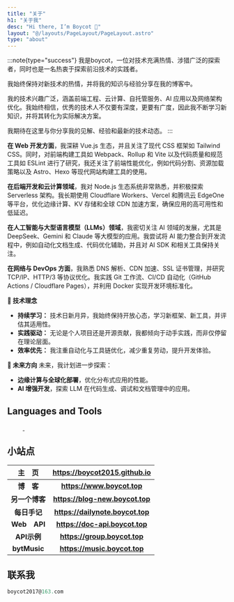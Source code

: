```yaml
---
title: "关于"
h1: "关于我"
desc: "Hi there, I’m Boycot 👋"
layout: "@/layouts/PageLayout/PageLayout.astro"
type: "about"
---
```


:::note{type="success"}
我是boycot，一位对技术充满热情、涉猎广泛的探索者，同时也是一名热衷于探索前沿技术的实践者。

我始终保持对新技术的热情，并将我的知识与经验分享在我的博客中。

我的技术兴趣广泛，涵盖前端工程、云计算、自托管服务、AI 应用以及网络架构优化。我始终相信，优秀的技术人不仅要有深度，更要有广度，因此我不断学习新知识，并将其转化为实际解决方案。

我期待在这里与你分享我的见解、经验和最新的技术动态。
:::


**在 Web 开发方面**，我深耕 Vue.js 生态，并且关注了现代 CSS 框架如 Tailwind CSS。同时，对前端构建工具如 Webpack、Rollup 和 Vite 以及代码质量和规范工具如 ESLint 进行了研究，我还关注了前端性能优化，例如代码分割、资源加载策略以及 Astro、Hexo 等现代网站构建工具的使用。

**在后端开发和云计算领域**，我对 Node.js 生态系统非常熟悉，并积极探索 Serverless 架构。我长期使用 Cloudflare Workers、Vercel 和腾讯云 EdgeOne 等平台，优化边缘计算、KV 存储和全球 CDN 加速方案，确保应用的高可用性和低延迟。

**在人工智能与大型语言模型（LLMs）领域**，我密切关注 AI 领域的发展，尤其是 DeepSeek、Gemini 和 Claude 等大模型的应用。我尝试将 AI 能力整合到开发流程中，例如自动化文档生成、代码优化辅助，并且对 AI SDK 和相关工具保持关注。

**在网络与 DevOps 方面**，我熟悉 DNS 解析、CDN 加速、SSL 证书管理，并研究 TCP/IP、HTTP/3 等协议优化。我实践 Git 工作流、CI/CD 自动化（GitHub Actions / Cloudflare Pages），并利用 Docker 实现开发环境标准化。

**🚀 技术理念**

- **持续学习：** 技术日新月异，我始终保持开放心态，学习新框架、新工具，并评估其适用性。
- **实践驱动：** 无论是个人项目还是开源贡献，我都倾向于动手实践，而非仅停留在理论层面。
- **效率优先：** 我注重自动化与工具链优化，减少重复劳动，提升开发体验。

**🎯 未来方向**
未来，我计划进一步探索：

- **边缘计算与全球化部署**，优化分布式应用的性能。
- **AI 增强开发**，探索 LLM 在代码生成、调试和文档管理中的应用。

## Languages and Tools

<div class="language-tool">
  <a href="https://vuejs.org/" target="_blank" rel="noopener nofollow"><Image width="1" height="1" src="/assets/images/lazy-loading.webp" data-byt-lz-src="https://img.shields.io/badge/Vue.js-4FC08D?logo=vue.js&logoColor=white" alt="Vue.js" /></a>
  <a href="https://react.com/" target="_blank" rel="noopener nofollow"><Image width="1" height="1" src="/assets/images/lazy-loading.webp" data-byt-lz-src="https://img.shields.io/badge/react.js-087ea4?logo=react&logoColor=white" alt="react.js" /></a>
  <a href="https://astro.com/" target="_blank" rel="noopener nofollow"><Image width="1" height="1" src="/assets/images/lazy-loading.webp" data-byt-lz-src="https://img.shields.io/badge/astro.js-000000?logo=astro&logoColor=white" alt="astro.js" /></a>
  <a href="https://vitejs.dev/" target="_blank" rel="noopener nofollow"><Image width="1" height="1" src="/assets/images/lazy-loading.webp" data-byt-lz-src="https://img.shields.io/badge/Vite-646CFF?logo=vite&logoColor=white" alt="Vite" /></a>
  <a href="https://www.w3.org/html/" target="_blank" rel="noopener nofollow"><Image width="1" height="1" src="/assets/images/lazy-loading.webp" data-byt-lz-src="https://img.shields.io/badge/HTML5-E34F26?logo=html5&logoColor=white" alt="HTML5" /></a>
  <a href="https://nodejs.org" target="_blank" rel="noopener nofollow"><Image width="1" height="1" src="/assets/images/lazy-loading.webp" data-byt-lz-src="https://img.shields.io/badge/Node.js-339933?logo=node.js&logoColor=white" alt="Node.js" /></a>
  <a href="https://www.php.net/" target="_blank" rel="noopener nofollow"><Image width="1" height="1" src="/assets/images/lazy-loading.webp" data-byt-lz-src="https://img.shields.io/badge/php-3776AB?logo=php&logoColor=white" alt="PHP" /></a>
  <a href="https://git-scm.com/" target="_blank" rel="noopener nofollow"><Image width="1" height="1" src="/assets/images/lazy-loading.webp" data-byt-lz-src="https://img.shields.io/badge/Git-F05032?logo=git&logoColor=white" alt="Git" /> </a>
  <a href="https://www.linux.org/" target="_blank" rel="noopener nofollow"><Image width="1" height="1" src="/assets/images/lazy-loading.webp" data-byt-lz-src="https://img.shields.io/badge/Linux-FCC624?logo=linux&logoColor=black" alt="Linux" /></a>
  <a href="https://www.nginx.com" target="_blank" rel="noopener nofollow"><Image width="1" height="1" src="/assets/images/lazy-loading.webp" data-byt-lz-src="https://img.shields.io/badge/Nginx-009639?logo=nginx&logoColor=white" alt="Nginx" /></a>
  <a href="https://www.docker.com/" target="_blank" rel="noopener nofollow"><Image width="1" height="1" src="/assets/images/lazy-loading.webp" data-byt-lz-src="https://img.shields.io/badge/Docker-2496ED?logo=docker&logoColor=white" alt="Docker" /></a>
  <a href="https://webpack.js.org" target="_blank" rel="noopener nofollow"><Image width="1" height="1" src="/assets/images/lazy-loading.webp" data-byt-lz-src="https://img.shields.io/badge/Webpack-8DD6F9?logo=webpack&logoColor=black" alt="Webpack" /></a>
  <a href="https://www.electronjs.org" target="_blank" rel="noopener nofollow"><Image width="1" height="1" src="/assets/images/lazy-loading.webp" data-byt-lz-src="https://img.shields.io/badge/Electron-47848F?logo=electron&logoColor=white" alt="Electron" /></a>
  <a href="https://expressjs.com" target="_blank" rel="noopener nofollow"><Image width="1" height="1" src="/assets/images/lazy-loading.webp" data-byt-lz-src="https://img.shields.io/badge/Express-000000?logo=express&logoColor=white" alt="Express" /></a>
  <a href="https://tailwindcss.com/" target="_blank" rel="noopener nofollow"><Image width="1" height="1" src="/assets/images/lazy-loading.webp" data-byt-lz-src="https://img.shields.io/badge/Tailwind_CSS-38B2AC?logo=tailwind-css&logoColor=white" alt="Tailwind CSS" /></a>
  <a href="https://developer.mozilla.org/en-US/docs/Web/JavaScript" target="_blank" rel="noopener nofollow"><Image width="1" height="1" src="/assets/images/lazy-loading.webp" data-byt-lz-src="https://img.shields.io/badge/JavaScript-F7DF1E?logo=javascript&logoColor=black" alt="JavaScript" /></a>
  <a href="https://www.mysql.com/" target="_blank" rel="noopener nofollow"><Image width="1" height="1" src="/assets/images/lazy-loading.webp" data-byt-lz-src="https://img.shields.io/badge/mysql-003B57?logo=mysql&logoColor=white" alt="mysql" /></a>
  <a href="https://code.visualstudio.com/" target="_blank" rel="noopener nofollow"><Image width="1" height="1" src="/assets/images/lazy-loading.webp" data-byt-lz-src="https://img.shields.io/badge/VS_Code-007ACC?logo=visual-studio-code&logoColor=white" alt="VS Code" /></a>
</div>

## 小站点

|     主&emsp;页      |       <https://boycot2015.github.io>     
| :-----------------: | :-------------------------------: |
|   **博&emsp;客**    |    **<https://www.boycot.top>**    |
|   **另一个博客**    |    **<https://blog-new.boycot.top>**    |
|   **每日手记**    |    **<https://dailynote.boycot.top>**    |
|  **Web&emsp;API**   |    **<https://doc-api.boycot.top>**    |
|  **API示例**  | **<https://group.boycot.top>** |
| **bytMusic** |    **<https://music.boycot.top>**     |

## 联系我

```js
boycot2017@163.com
```

<style>.enfj-dom{margin:1rem 0;position:relative;box-sizing:border-box;padding:1rem 2rem;display:flex;justify-content:space-between;width:100%;height:16rem;background:#fff;border:1px solid #e3e8f7;border-radius:12px;box-shadow:0 8px 16px -4px #2c2d300c;overflow:hidden;background:url("/assets/images/enfj.webp") no-repeat;background-size:8.8rem auto;background-position:right 2rem;transition:all .36s}.enfj-dom:hover{background-position:right 1.6rem}.enfj-dom>.text{display:flex;flex-direction:column;width:100%}.enfj-dom>.text>em,.enfj-dom>.text>span{padding:0;margin:0;font-size:2rem;cursor:default;line-height:2.6rem;font-style:normal}.enfj-dom>.text>span{font-weight:bold;color:#33a474}.enfj-dom>.text>a.more-enfj{margin-top:auto;color:#999 !important;font-size:.88rem !important;text-decoration:none !important}</style>
